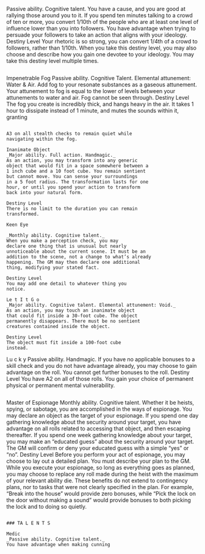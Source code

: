 Passive ability. Cognitive talent.
You have a cause, and you are good at rallying
those around you to it. If you spend ten minutes
talking to a crowd of ten or more, you convert 1/10th
of the people who are at least one level of influence
lower than you into followers.
You have advantage when trying to persuade
your followers to take an action that aligns with your
ideology.
Destiny Level
Your rhetoric is so strong, you can convert 1/4th
of a crowd to followers, rather than 1/10th.
When you take this destiny level, you may also
choose and describe how you gain one devotee to
your ideology. You may take this destiny level
multiple times.
```

```
Impenetrable Fog
Passive ability. Cognitive Talent. Elemental attunement: Water & Air.
Add fog to your resonate substances as a gaseous
attunement. Your attunement to fog is equal to the
lower of levels between your attunements to water
and air. Fog cannot be seen through.
Destiny Level
The fog you create is incredibly thick, and hangs
heavy in the air. It takes 1 hour to dissipate instead of
1 minute, and mutes the sounds within it, granting
```

A3 on all stealth checks to remain quiet while
navigating within the fog.

Inanimate Object
_Major ability. Full action. Handmagic._
As an action, you may transform into any generic
object that would fit in a space somewhere between a
1 inch cube and a 10 foot cube. You remain sentient
but cannot move. You can sense your surroundings
in a 5 foot radius. The transformation lasts for one
hour, or until you spend your action to transform
back into your natural form.

Destiny Level
There is no limit to the duration you can remain
transformed.

Keen Eye

_Monthly ability. Cognitive talent._
When you make a perception check, you may
declare one thing that is unusual but nearly
unnoticeable about the current scene. It must be an
addition to the scene, not a change to what’s already
happening. The GM may then declare one additional
thing, modifying your stated fact.

Destiny Level
You may add one detail to whatever thing you
notice.

Le t I t G o
_Major ability. Cognitive talent. Elemental attunement: Void._
As an action, you may touch an inanimate object
that could fit inside a 30-foot cube. The object
permanently disappears. There must be no sentient
creatures contained inside the object.

Destiny Level
The object must fit inside a 100-foot cube
instead.

```
Lu c k y
Passive ability. Handmagic.
If you have no applicable bonuses to a skill
check and you do not have advantage already, you
may choose to gain advantage on the roll. You
cannot get further bonuses to the roll.
Destiny Level
You have A2 on all of those rolls. You gain your
choice of permanent physical or permanent mental
vulnerability.
```

```
Master of Espionage
Monthly ability. Cognitive talent.
Whether it be heists, spying, or sabotage, you are
accomplished in the ways of espionage. You may
declare an object as the target of your espionage. If
you spend one day gathering knowledge about the
security around your target, you have advantage on
all rolls related to accessing that object, and then
escaping thereafter.
If you spend one week gathering knowledge
about your target, you may make an “educated
guess” about the security around your target. The
GM will confirm or deny your educated guess with a
simple “yes” or “no”.
Destiny Level
Before you perform your act of espionage, you
may choose to lay out a detailed plan. You must
describe your plan to the GM. While you execute
your espionage, so long as everything goes as
planned, you may choose to replace any roll made
during the heist with the maximum of your relevant
ability die. These benefits do not extend to
contingency plans, nor to tasks that were not clearly
specified in the plan. For example, “Break into the
house” would provide zero bonuses, while “Pick the
lock on the door without making a sound” would
provide bonuses to both picking the lock and to
doing so quietly.
```

### TA L E N T S

Medic
_Passive ability. Cognitive talent._
You have advantage when making cunning